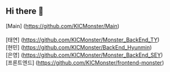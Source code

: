 ## Hi there 👋


[Main] (https://github.com/KICMonster/Main)<br><br>
[태연] (https://github.com/KICMonster/Monster_BackEnd_TY)<br>
[현민] (https://github.com/KICMonster/BackEnd_Hyunmin)
<br>
[은영] (https://github.com/KICMonster/Monster_BackEnd_SEY) <br>
[프론트엔드] (https://github.com/KICMonster/frontend-monster)
<br>



<!--

**Here are some ideas to get you started:**

🙋‍♀️ A short introduction - what is your organization all about?
🌈 Contribution guidelines - how can the community get involved?
👩‍💻 Useful resources - where can the community find your docs? Is there anything else the community should know?
🍿 Fun facts - what does your team eat for breakfast?
🧙 Remember, you can do mighty things with the power of [Markdown](https://docs.github.com/github/writing-on-github/getting-started-with-writing-and-formatting-on-github/basic-writing-and-formatting-syntax)
-->
